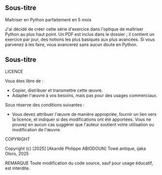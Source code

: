 ## Sous-titre
Maitriser en Python parfaitement en 5 mois

J'ai décidé de créer cette série d'exercice dans l'optique de maîtriser Python au plus haut point. Un PDF est inclus dans le dossier ; il contient un exercice par jour, des notions les plus basiques aux plus avancées. Si vous parvenez à les faire, vous avancerez sans aucun doute en Python.

## Sous-titre
LICENCE

Vous êtes libre de :
- Copier, distribuer et transmettre cette œuvre.
- Adapter l'œuvre à vos besoins, mais pas pour des usages commerciaux.

Sous réserve des conditions suivantes :
- Vous devez attribuer l'œuvre de manière appropriée, fournir un lien vers la licence, et indiquer si des modifications ont été apportées. Vous ne pouvez en aucun cas suggérer que l'auteur soutient votre utilisation ou modification de l'œuvre.

COPYRIGHT

Copyright (c) [2025] [Akandé Philippe ABIODOUN]
Towé antique, ijaka Oloro, 2025

REMARQUE
Toute modification du code source, sauf pour usage éducatif, est interdite.